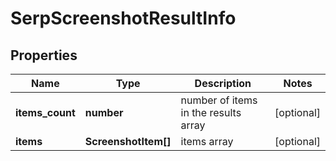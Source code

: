# SerpScreenshotResultInfo

## Properties

| Name | Type | Description | Notes |
|------------ | ------------- | ------------- | -------------|
**items_count** | **number** | number of items in the results array |[optional]|
**items** | **ScreenshotItem[]** | items array |[optional]|